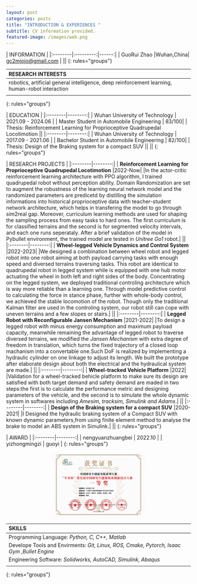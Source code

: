 ```yaml
---
layout: post
categories: posts
title: "INTRODUCTION & EXPERIENCES "
subtitle: CV information provided.
featured-image: /images/web.png
---
```


| INFORMATION |
|:--------|:---------:|------:|
| GuoRui Zhao  |Wuhan,China| gc2mjojo@gmail.com | 
||
{: rules="groups"}

| RESEARCH INTERESTS |
|:--------|
| robotics,  artificial general intelligence, deep reinforcement learning, human-robot interaction |
||
{: rules="groups"}

| EDUCATION |
|:--------|--------:|
| Wuhan University of Technology | 2021.09 - 2024.06 |
| Master Student in Automobile Engineering | 83/100|
| Thesis: Reinforcement Learning for Proprioceptive Quadrupedal Locotimotion ||
|:--------|--------:|
| Wuhan University of Technology | 2017.09 - 2021.06 |
| Bachelor Student in Automobile Engineering | 82/100|
| Thesis: Design of the Braking system for a compact SUV ||
||
{: rules="groups"}

| RESEARCH PROJECTS |
|:--------|--------:|
| **Reinforcement Learning for Proprioceptive Quadrupedal Locotimotion** |2022-Now|
|In the actor-critic reinforcement learning architecture  with PPO algorithm, I trained quadrupedal robot without perception ability. Domain Randomization are set to augment the robustness of the learning neural network model and the randomized parameters are predicetd by distilling the simulation informations into historical proprioceptive data with teacher-student network architecture, which helps in transfering the model to go through sim2real gap. Moreover, curriculum learning methods are used for shaping the sampling process from easy tasks to hard ones. The first curriculum is for classified terrains and the second is for segmented velocity intervals, and each one runs seperataly. After a brief validation of the model in Pybullet environment, the trained model are tested in *Unitree Go1* robot.|
||
|:--------|--------:|
| **Wheel-legged Vehicle Dynamics and Control System** |2022-2023|
|We designed a combination between wheel robot and legged robot into one robot aiming at both payload carrying tasks with enough speed and diversed terrains traversing tasks. This robot are identical to quadrupedal robot in legged system while is equipped with one hub motor actuating the wheel in both left and right sides of the body. Concentrating on the legged system, we deployed traditional controling architecture which is way more reliable than a learning one. Through model predictive control to calculating the force in stance phase, further with whole-body control, we achieved the stable locomotion of the robot. Though only the traditional Kalman filter are used in the controling system, our robot still can cope with uneven terrains and a few slopes or stairs.|
||
|:--------|--------:|
| **Legged Robot with Reconfigurable Jansen Mechanism** |2021-2022|
|To design a legged robot with minus energy consumption and maximum payload capacity, meanwhile remaining the advantage of legged robot to traverse diversed terrains, we modified the *Jansen Mechanism* with extra degree of freedom in translation, which turns the fixed trajectory of a closed loop machanism into a convertable one.Such DoF is realized by implementing a hydraulic cylinder on one linkage to adjust its length. We built the prototype after elaborate design about both the electrical and the hydraulical system are made.|
||
|:--------|--------:|
| **Wheel-tracked Vehicle Platform** |2022|
|Validation for a wheel-tracked behicle platform to make sure its design are satisfied with both target demand and safety demand are maded in two steps:the first is to calculate the performance metric and designing parameters of the vehicle, and the second is to simulate the whole dynamic system in softwares including *Amesim, tracksim, Simulink and Adams*.|
||
|:--------|--------:|
| **Design of the Braking system for a compact SUV** |2020-2021|
|I Designed the hydraulic braking system of a Compact SUV with known dynamic parameters,from using finite element method to analyse the brake to model an ABS system in Simulink.|
||
{: rules="groups"}


| AWARD |
|:--------|--------:|
| nengyuanzhuangbei | 2022.10 |
| yizhongmingzi | guoyi |
{: rules="groups"}
<center>
    <div class="photoset-grid-custom" data-layout="1">
        <img src="/images/prize.jpg" style="width:50%">
    </div>
</center>

| SKILLS |
|:-----|
| Programming Language: *Python, C, C++, Matlab* |
| Develope Tools and Envirments: *Git, Linux, ROS, Cmake, Pytorch, Isaac Gym ,Bullet Engine*|
| Engineering Software: *Solidworks, AutoCAD, Simulink, Abaqus*|
||
{: rules="groups"}

<script type="text/javascript">
    $('.photoset-grid-custom').photosetGrid({
    // Set the gutter between columns and rows
    gutter: '5px',
  
    // Wrap the images in links
    highresLinks: true,
  
    // Asign a common rel attribute
    rel: 'print-gallery',

    onInit: function(){},
    
    onComplete: function(){
        // Show the grid after it renders
        $('.photoset-grid-custom').attr('style', '');
    }
});
</script>
